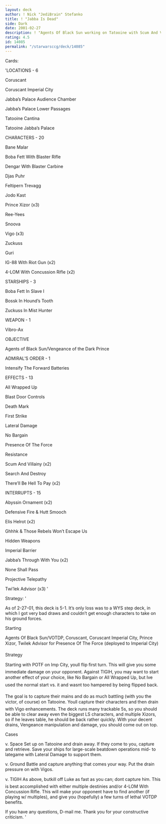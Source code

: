 ```yaml
---
layout: deck
author: ! Nick "JediBrain" Stefanko
title: ! "Jabba Is Dead"
side: Dark
date: 2001-02-27
description: ! "Agents Of Black Sun working on Tatooine with Scum And Villainy."
rating: 4.5
id: 14085
permalink: "/starwarsccg/deck/14085"
---
```

Cards: 

'LOCATIONS - 6

Coruscant

Coruscant Imperial City

Jabba’s Palace Audience Chamber

Jabba’s Palace Lower Passages

Tatooine Cantina

Tatooine Jabba’s Palace


CHARACTERS - 20

Bane Malar

Boba Fett With Blaster Rifle

Dengar With Blaster Carbine

Djas Puhr

Feltipern Trevagg

Jodo Kast

Prince Xizor (x3)

Ree-Yees

Snoova

Vigo (x3)

Zuckuss

Guri

IG-88 With Riot Gun (x2)

4-LOM With Concussion Rifle (x2)


STARSHIPS - 3

Boba Fett In Slave I

Bossk In Hound’s Tooth

Zuckuss In Mist Hunter


WEAPON - 1

Vibro-Ax


OBJECTIVE

Agents of Black Sun/Vengeance of the Dark Prince


ADMIRAL’S ORDER - 1

Intensify The Forward Batteries


EFFECTS - 13

All Wrapped Up

Blast Door Controls

Death Mark

First Strike

Lateral Damage

No Bargain

Presence Of The Force

Resistance

Scum And Villainy (x2)

Search And Destroy

There’ll Be Hell To Pay (x2)


INTERRUPTS - 15

Abyssin Ornament (x2)

Defensive Fire & Hutt Smooch

Elis Helrot (x2)

Ghhhk & Those Rebels Won’t Escape Us

Hidden Weapons

Imperial Barrier

Jabba’s Through With You (x2)

None Shall Pass

Projective Telepathy

Twi’lek Advisor (x3) '

Strategy: '

As of 2-27-01, this deck is 5-1.  It’s only loss was to a WYS step deck, in which I got very bad draws and couldn’t get enough characters to take on his ground forces.


Starting

Agents Of Black Sun/VOTDP, Coruscant, Coruscant Imperial City, Prince Xizor, Twilek Advisor for Presence Of The Force (deployed to Imperial City)


Strategy

Starting with POTF on Imp City, youll flip first turn.  This will give you some immediate damage on your opponent.  Against TIGIH, you may want to start another effect of your choice, like No Bargain or All Wrapped Up, but Ive used the normal start vs. it and wasnt too hampered by being flipped back.

The goal is to capture their mains and do as much battling (with you the victor, of course) on Tatooine.  Youll capture their characters  and then drain with Vigo enhancements.  The deck runs many trackable 5s, so you should be able to clear away even the biggest LS characters, and multiple Xizors, so if he leaves table, he should be back rather quickly.  With your decent drains, Vengeance manipulation and damage, you should come out on top.


Cases

v. Space Set up on Tatooine and drain away.  If they come to you, capture and retrieve.  Save your ships for large-scale beatdown operations mid- to lategame with Lateral Damage to support them.


v. Ground Battle and capture anything that comes your way.  Put the drain pressure on with Vigos.


v. TIGIH As above, butkill off Luke as fast as you can; dont capture him.  This is best accomplished with either multiple destinies and/or 4-LOM With Concussion Rifle.  This will make your opponent have to find another (if playing w/ multiples), and give you (hopefully) a few turns of lethal VOTDP benefits.


If you have any questions, D-mail me.  Thank you for your constructive criticism.  '
